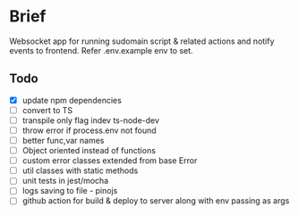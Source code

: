 # Brief

Websocket app for running sudomain script & related actions and notify events to frontend.
Refer .env.example env to set.

## Todo

- [x] update npm dependencies
- [ ] convert to TS
- [ ] transpile only flag indev ts-node-dev
- [ ] throw error if process.env not found
- [ ] better func,var names
- [ ] Object oriented instead of functions
- [ ] custom error classes extended from base Error
- [ ] util classes with static methods
- [ ] unit tests in jest/mocha
- [ ] logs saving to file - pinojs
- [ ] github action for build & deploy to server along with env passing as args
